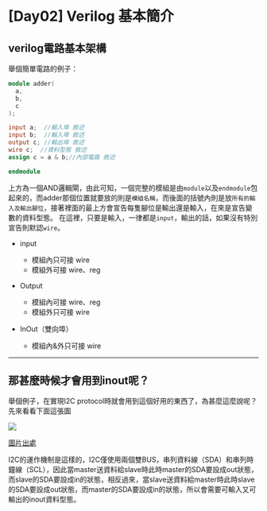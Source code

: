 # [Day02] Verilog 基本簡介
## verilog電路基本架構
舉個簡單電路的例子：
```verilog
module adder(
  a, 
  b, 
  c
);

input a;  //輸入埠 敘述
input b;  //輸入埠 敘述
output c; //輸出埠 敘述
wire c;  //資料型態 敘述
assign c = a & b;//內部電路 敘述

endmodule
```
上方為一個AND邏輯閘，由此可知，一個完整的模組是由`module`以及`endmodule`包起來的，而adder那個位置就要放的則是`模組名稱`，而後面的括號內則是放`所有的輸入及輸出腳位`，接著裡面的最上方會宣告每隻腳位是輸出還是輸入，在來是宣告變數的資料型態。
在這裡，只要是輸入，一律都是`input`，輸出的話，如果沒有特別宣告則默認`wire`。

- input
  - 模組內只可接 wire
  - 模組外可接   wire、reg

- Output
  - 模組內可接   wire、reg
  - 模組外只可接 wire

- InOut（雙向埠）
  - 模組內&外只可接 wire

---

## 那甚麼時候才會用到inout呢？
舉個例子，在實現I2C protocol時就會用到這個好用的東西了，為甚麼這麼說呢？先來看看下面這張圖

![](https://i.imgur.com/4Ls8rP4.jpg)

[圖片出處](https://china.cypress.com/documentation/application-notes/an50987-getting-started-i2c-psoc-1)

I2C的運作機制是這樣的，I2C僅使用兩個雙BUS，串列資料線（SDA）和串列時鐘線（SCL），因此當master送資料給slave時此時master的SDA要設成out狀態，而slave的SDA要設成in的狀態，相反過來，當slave送資料給master時此時slave的SDA要設成out狀態，而master的SDA要設成in的狀態，所以會需要可輸入又可輸出的inout資料型態。
